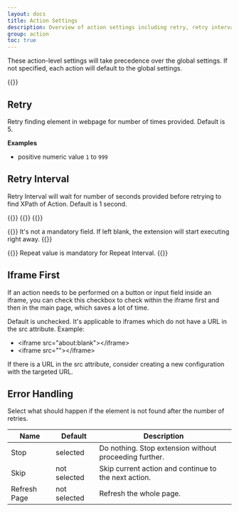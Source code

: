 ```yaml
---
layout: docs
title: Action Settings
description: Overview of action settings including retry, retry interval, iframe first, and error handling.
group: action
toc: true
---
```

These action-level settings will take precedence over the global settings. If not specified, each action will default to the global settings.

{{<img action-settings.png>}}

## Retry
Retry finding element in webpage for number of times provided. Default is 5.

**Examples**
- positive numeric value `1` to `999`


## Retry Interval
Retry Interval will wait for number of seconds provided before retrying to find XPath of Action. Default is 1 second.

{{<markdown>}}
{{<partial example-float.md>}}
{{</markdown >}}

{{<callout info>}}
It's not a mandatory field. If left blank, the extension will start executing right away.
{{</callout>}}

{{<callout warning>}}
Repeat value is mandatory for Repeat Interval.
{{</callout>}}

## Iframe First
If an action needs to be performed on a button or input field inside an iframe, you can check this checkbox to check within the iframe first and then in the main page, which saves a lot of time. 

Default is unchecked. It's applicable to iframes which do not have a URL in the src attribute. Example:
- &lt;iframe src="about:blank">&lt;/iframe>
- &lt;iframe src="">&lt;/iframe>

If there is a URL in the src attribute, consider creating a new configuration with the targeted URL.

## Error Handling
Select what should happen if the element is not found after the number of retries.

<table class="table">
  <thead>
    <tr>
      <th>Name</th>
      <th>Default</th>
      <th>Description</th>
    </tr>
  </thead>
  <tbody>
    <tr>
      <td>Stop</td>
      <td>selected</td>
      <td>Do nothing. Stop extension without proceeding further.</td>
    </tr>
    <tr>
      <td>Skip</td>
      <td>not selected</td>
      <td>Skip current action and continue to the next action.</td>
    </tr>
    <tr>
      <td>Refresh Page</td>
      <td>not selected</td>
      <td>Refresh the whole page.</td>
    </tr>
  </tbody>
</table>